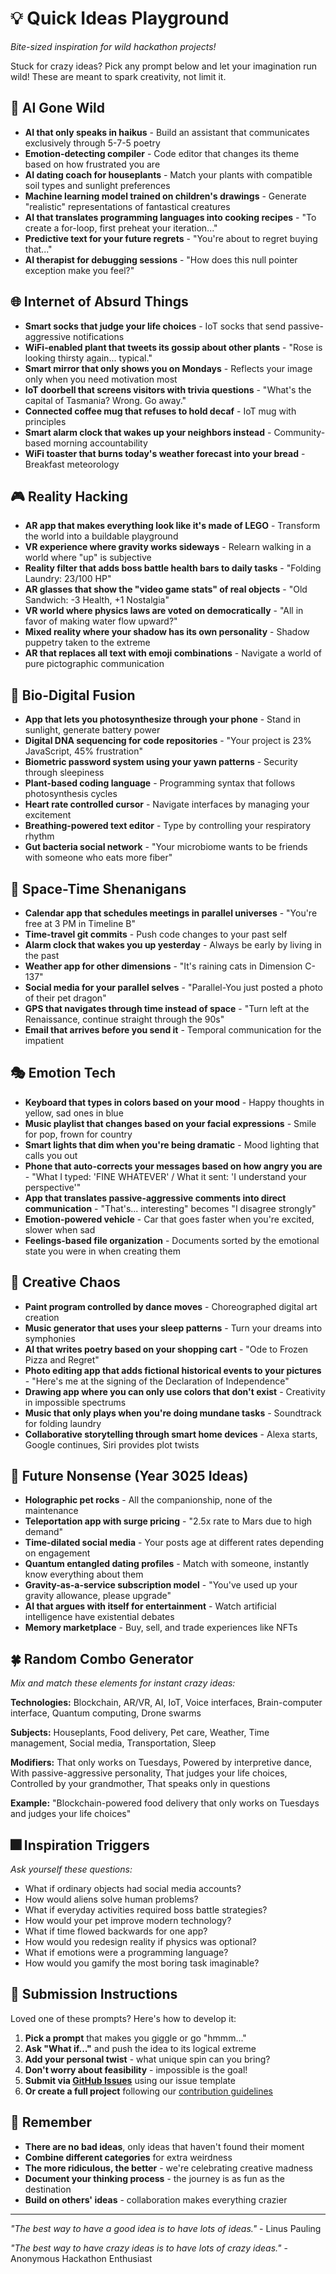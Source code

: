 # 💡 Quick Ideas Playground

*Bite-sized inspiration for wild hackathon projects!*

Stuck for crazy ideas? Pick any prompt below and let your imagination run wild! These are meant to spark creativity, not limit it.

## 🤖 AI Gone Wild

- **AI that only speaks in haikus** - Build an assistant that communicates exclusively through 5-7-5 poetry
- **Emotion-detecting compiler** - Code editor that changes its theme based on how frustrated you are
- **AI dating coach for houseplants** - Match your plants with compatible soil types and sunlight preferences
- **Machine learning model trained on children's drawings** - Generate "realistic" representations of fantastical creatures
- **AI that translates programming languages into cooking recipes** - "To create a for-loop, first preheat your iteration..."
- **Predictive text for your future regrets** - "You're about to regret buying that..."
- **AI therapist for debugging sessions** - "How does this null pointer exception make you feel?"

## 🌐 Internet of Absurd Things

- **Smart socks that judge your life choices** - IoT socks that send passive-aggressive notifications
- **WiFi-enabled plant that tweets its gossip about other plants** - "Rose is looking thirsty again... typical."
- **Smart mirror that only shows you on Mondays** - Reflects your image only when you need motivation most
- **IoT doorbell that screens visitors with trivia questions** - "What's the capital of Tasmania? Wrong. Go away."
- **Connected coffee mug that refuses to hold decaf** - IoT mug with principles
- **Smart alarm clock that wakes up your neighbors instead** - Community-based morning accountability
- **WiFi toaster that burns today's weather forecast into your bread** - Breakfast meteorology

## 🎮 Reality Hacking

- **AR app that makes everything look like it's made of LEGO** - Transform the world into a buildable playground
- **VR experience where gravity works sideways** - Relearn walking in a world where "up" is subjective
- **Reality filter that adds boss battle health bars to daily tasks** - "Folding Laundry: 23/100 HP"
- **AR glasses that show the "video game stats" of real objects** - "Old Sandwich: -3 Health, +1 Nostalgia"
- **VR world where physics laws are voted on democratically** - "All in favor of making water flow upward?"
- **Mixed reality where your shadow has its own personality** - Shadow puppetry taken to the extreme
- **AR that replaces all text with emoji combinations** - Navigate a world of pure pictographic communication

## 🧬 Bio-Digital Fusion

- **App that lets you photosynthesize through your phone** - Stand in sunlight, generate battery power
- **Digital DNA sequencing for code repositories** - "Your project is 23% JavaScript, 45% frustration"
- **Biometric password system using your yawn patterns** - Security through sleepiness
- **Plant-based coding language** - Programming syntax that follows photosynthesis cycles
- **Heart rate controlled cursor** - Navigate interfaces by managing your excitement
- **Breathing-powered text editor** - Type by controlling your respiratory rhythm
- **Gut bacteria social network** - "Your microbiome wants to be friends with someone who eats more fiber"

## 🚀 Space-Time Shenanigans

- **Calendar app that schedules meetings in parallel universes** - "You're free at 3 PM in Timeline B"
- **Time-travel git commits** - Push code changes to your past self
- **Alarm clock that wakes you up yesterday** - Always be early by living in the past
- **Weather app for other dimensions** - "It's raining cats in Dimension C-137"
- **Social media for your parallel selves** - "Parallel-You just posted a photo of their pet dragon"
- **GPS that navigates through time instead of space** - "Turn left at the Renaissance, continue straight through the 90s"
- **Email that arrives before you send it** - Temporal communication for the impatient

## 🎭 Emotion Tech

- **Keyboard that types in colors based on your mood** - Happy thoughts in yellow, sad ones in blue
- **Music playlist that changes based on your facial expressions** - Smile for pop, frown for country
- **Smart lights that dim when you're being dramatic** - Mood lighting that calls you out
- **Phone that auto-corrects your messages based on how angry you are** - "What I typed: 'FINE WHATEVER' / What it sent: 'I understand your perspective'"
- **App that translates passive-aggressive comments into direct communication** - "That's... interesting" becomes "I disagree strongly"
- **Emotion-powered vehicle** - Car that goes faster when you're excited, slower when sad
- **Feelings-based file organization** - Documents sorted by the emotional state you were in when creating them

## 🎨 Creative Chaos

- **Paint program controlled by dance moves** - Choreographed digital art creation
- **Music generator that uses your sleep patterns** - Turn your dreams into symphonies
- **AI that writes poetry based on your shopping cart** - "Ode to Frozen Pizza and Regret"
- **Photo editing app that adds fictional historical events to your pictures** - "Here's me at the signing of the Declaration of Independence"
- **Drawing app where you can only use colors that don't exist** - Creativity in impossible spectrums
- **Music that only plays when you're doing mundane tasks** - Soundtrack for folding laundry
- **Collaborative storytelling through smart home devices** - Alexa starts, Google continues, Siri provides plot twists

## 🔮 Future Nonsense (Year 3025 Ideas)

- **Holographic pet rocks** - All the companionship, none of the maintenance
- **Teleportation app with surge pricing** - "2.5x rate to Mars due to high demand"
- **Time-dilated social media** - Your posts age at different rates depending on engagement
- **Quantum entangled dating profiles** - Match with someone, instantly know everything about them
- **Gravity-as-a-service subscription model** - "You've used up your gravity allowance, please upgrade"
- **AI that argues with itself for entertainment** - Watch artificial intelligence have existential debates
- **Memory marketplace** - Buy, sell, and trade experiences like NFTs

## 🍀 Random Combo Generator

*Mix and match these elements for instant crazy ideas:*

**Technologies:** Blockchain, AR/VR, AI, IoT, Voice interfaces, Brain-computer interface, Quantum computing, Drone swarms

**Subjects:** Houseplants, Food delivery, Pet care, Weather, Time management, Social media, Transportation, Sleep

**Modifiers:** That only works on Tuesdays, Powered by interpretive dance, With passive-aggressive personality, That judges your life choices, Controlled by your grandmother, That speaks only in questions

**Example:** "Blockchain-powered food delivery that only works on Tuesdays and judges your life choices"

## 🎆 Inspiration Triggers

*Ask yourself these questions:*

- What if ordinary objects had social media accounts?
- How would aliens solve human problems?
- What if everyday activities required boss battle strategies?
- How would your pet improve modern technology?
- What if time flowed backwards for one app?
- How would you redesign reality if physics was optional?
- What if emotions were a programming language?
- How would you gamify the most boring task imaginable?

## 📨 Submission Instructions

Loved one of these prompts? Here's how to develop it:

1. **Pick a prompt** that makes you giggle or go "hmmm..."
2. **Ask "What if..."** and push the idea to its logical extreme
3. **Add your personal twist** - what unique spin can you bring?
4. **Don't worry about feasibility** - impossible is the goal!
5. **Submit via [GitHub Issues](../../issues)** using our issue template
6. **Or create a full project** following our [contribution guidelines](./CONTRIBUTING.md)

## 💫 Remember

- **There are no bad ideas**, only ideas that haven't found their moment
- **Combine different categories** for extra weirdness
- **The more ridiculous, the better** - we're celebrating creative madness
- **Document your thinking process** - the journey is as fun as the destination
- **Build on others' ideas** - collaboration makes everything crazier

---

*"The best way to have a good idea is to have lots of ideas."* - Linus Pauling

*"The best way to have crazy ideas is to have lots of crazy ideas."* - Anonymous Hackathon Enthusiast
